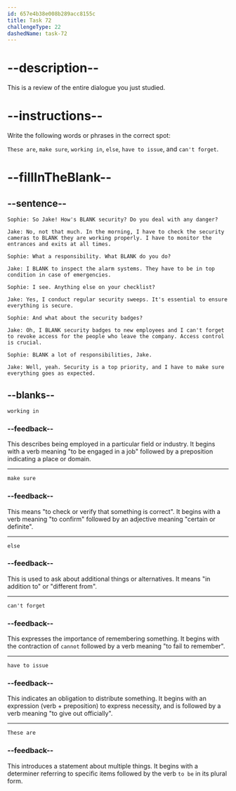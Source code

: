 ```yaml
---
id: 657e4b38e008b289acc8155c
title: Task 72
challengeType: 22
dashedName: task-72
---
```


<!-- REVIEW -->

# --description--

This is a review of the entire dialogue you just studied.

# --instructions--

Write the following words or phrases in the correct spot:

`These are`, `make sure`, `working in`, `else`, `have to issue`, and `can't forget`.

# --fillInTheBlank--

## --sentence--

`Sophie: So Jake! How's BLANK security? Do you deal with any danger?`  

`Jake: No, not that much. In the morning, I have to check the security cameras to BLANK they are working properly. I have to monitor the entrances and exits at all times.`  

`Sophie: What a responsibility. What BLANK do you do?`  

`Jake: I BLANK to inspect the alarm systems. They have to be in top condition in case of emergencies.`  

`Sophie: I see. Anything else on your checklist?`  

`Jake: Yes, I conduct regular security sweeps. It's essential to ensure everything is secure.`  

`Sophie: And what about the security badges?`  

`Jake: Oh, I BLANK security badges to new employees and I can't forget to revoke access for the people who leave the company. Access control is crucial.`  

`Sophie: BLANK a lot of responsibilities, Jake.`  

`Jake: Well, yeah. Security is a top priority, and I have to make sure everything goes as expected.`  

## --blanks--

`working in`  

### --feedback--

This describes being employed in a particular field or industry. It begins with a verb meaning "to be engaged in a job" followed by a preposition indicating a place or domain.

---

`make sure`  

### --feedback--

This means "to check or verify that something is correct". It begins with a verb meaning "to confirm" followed by an adjective meaning "certain or definite".

---

`else`  

### --feedback--

This is used to ask about additional things or alternatives. It means "in addition to" or "different from".

---

`can't forget`  

### --feedback--

This expresses the importance of remembering something. It begins with the contraction of `cannot` followed by a verb meaning "to fail to remember".  

---

`have to issue`  

### --feedback--

This indicates an obligation to distribute something. It begins with an expression (verb + preposition) to express necessity, and is followed by a verb meaning "to give out officially".

---

`These are`  

### --feedback--

This introduces a statement about multiple things. It begins with a determiner referring to specific items followed by the verb `to be` in its plural form.
